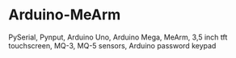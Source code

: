 # Arduino-MeArm
PySerial, Pynput, Arduino Uno, Arduino Mega, MeArm, 3,5 inch tft touchscreen, MQ-3, MQ-5 sensors, Arduino password keypad
